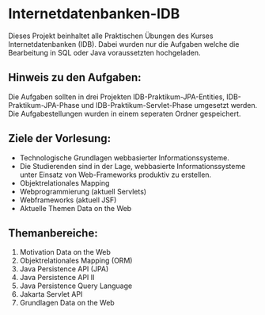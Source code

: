 # Internetdatenbanken-IDB

Dieses Projekt beinhaltet alle Praktischen Übungen des Kurses Internetdatenbanken (IDB). Dabei wurden nur die Aufgaben welche die Bearbeitung in SQL oder Java voraussetzten hochgeladen.

## Hinweis zu den Aufgaben:
Die Aufgaben sollten in drei Projekten IDB-Praktikum-JPA-Entities, IDB-Praktikum-JPA-Phase und IDB-Praktikum-Servlet-Phase umgesetzt werden. Die Aufgabestellungen wurden in einem seperaten Ordner gespeichert.

## Ziele der Vorlesung:
- Technologische Grundlagen webbasierter Informationssysteme.
- Die Studierenden sind in der Lage, webbasierte Informationssysteme unter Einsatz von Web-Frameworks produktiv zu erstellen.
- Objektrelationales Mapping
- Webprogrammierung (aktuell Servlets)
- Webframeworks (aktuell JSF)
- Aktuelle Themen Data on the Web

## Themanbereiche:
1. Motivation Data on the Web
2. Objektrelationales Mapping (ORM)
3. Java Persistence API (JPA)
4. Java Persistence API II
5. Java Persistence Query Language
6. Jakarta Servlet API
7. Grundlagen Data on the Web
